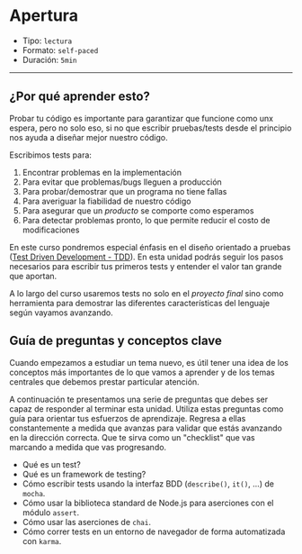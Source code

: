 # Apertura

* Tipo: `lectura`
* Formato: `self-paced`
* Duración: `5min`

***

## ¿Por qué aprender esto?

Probar tu código es importante para garantizar que funcione como unx espera,
pero no solo eso, si no que escribir pruebas/tests desde el principio nos ayuda
a diseñar mejor nuestro código.

Escribimos tests para:

1. Encontrar problemas en la implementación
2. Para evitar que problemas/bugs lleguen a producción
3. Para probar/demostrar que un programa no tiene fallas
4. Para averiguar la fiabilidad de nuestro código
5. Para asegurar que un _producto_ se comporte como esperamos
6. Para detectar problemas pronto, lo que permite reducir el costo de
   modificaciones

En este curso pondremos especial énfasis en el diseño orientado a pruebas ([Test
Driven Development - TDD](https://en.wikipedia.org/wiki/Test-driven_development)).
En esta unidad podrás seguir los pasos necesarios para escribir tus primeros
tests y entender el valor tan grande que aportan.

A lo largo del curso usaremos tests no solo en el _proyecto final_ sino como
herramienta para demostrar las diferentes características del lenguaje según
vayamos avanzando.

## Guía de preguntas y conceptos clave

Cuando empezamos a estudiar un tema nuevo, es útil tener una idea de los
conceptos más importantes de lo que vamos a aprender y de los temas centrales
que debemos prestar particular atención.

A continuación te presentamos una serie de preguntas que debes ser capaz de
responder al terminar esta unidad. Utiliza estas preguntas como guía para
orientar tus esfuerzos de aprendizaje. Regresa a ellas constantemente a medida
que avanzas para validar que estás avanzando en la dirección correcta. Que te
sirva como un "checklist" que vas marcando a medida que vas progresando.

* Qué es un test?
* Qué es un framework de testing?
* Cómo escribir tests usando la interfaz BDD (`describe()`, `it()`, ...) de
  `mocha`.
* Cómo usar la biblioteca standard de Node.js para aserciones con el módulo
  `assert`.
* Cómo usar las aserciones de `chai`.
* Cómo correr tests en un entorno de navegador de forma automatizada con
  `karma`.

